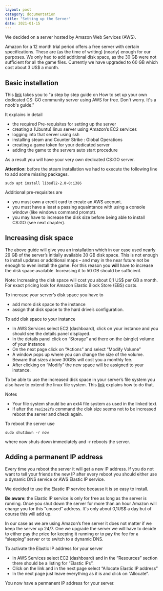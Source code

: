 ```yaml
---
layout: post
category: documentation
title: "Setting up the Server"
date: 2021-01-15
---
```


We decided on a server hosted by Amazon Web Services (AWS).

Amazon for a 12 month trial period offers a free server with certain specifications. These are (as the time of writing) (nearly) enough for our purposes. We only had to add additional disk space, as the 30 GB were not sufficient for all the game files. Currently we have upgraded to 60 GB which cost about 3 US$ a month.

## Basic installation ##

This [link](https://www.reddit.com/r/GlobalOffensive/comments/hro0ct/setting_up_your_own_dedicated_cs_go_community/) takes you to "a step by step guide on How to set up your own dedicated CS: GO community server using AWS for free. Don't worry. It's a noob's guide." 

It explains in detail
* the required Pre-requisites for setting up the server 
* creating a (Ubuntu) linux server using Amazon’s EC2 services 
* logging into that server using ssh
* installing steam and Counter Strike : Global Operations
* creating a game token for your dedicated server
* adding the game to the servers auto start procedure

As a result you will have your very own dedicated CS:GO server. 

**Attention**: before the steam installation we had to execute the following line to add some missing packages.

    sudo apt install libsdl2-2.0-0:i386

Additional pre-requisites are
* you must own a credit card to create an AWS account.
* you must have a least a passing aquaintance with using a console window (like windows command prompt).
* you may have to increase the disk size before being able to install CS:GO (see next chapter).

## Increasing disk space ##
The above guide will give you an installation which in our case used nearly 29 GB of the server’s initially available 30 GB disk space. This is not enough to install updates or additional maps – and may in the near future not be enough to even install the game. For this reason you **will** have to increase the disk space available. Increasing it to 50 GB should be sufficient. 

Note: Increasing the disk space will cost you about 0,1 US$ per GB a month. For exact pricing look for Amazon Elastic Block Store (EBS) costs.

To increase your server’s disk space you have to 
* add more disk space to the instance
* assign that disk space to the hard drive’s configuration.

To add disk space to your instance

* In AWS Services select EC2 (dashboard), click on your instance and you should see the details panel displayed.
* In the details panel click on “Storage” and there on the (single) volume of your instance
* On the next page click on “Actions” and select “Modify Volume”
* A window pops up where you can change the size of the volume. Beware that sizes above 30GBs will cost you a monthly fee.
* After clicking on “Modify” the new space will be assigned to your instance.

To be able to use the increased disk space in your server’s file system you also have to extend the linux file system. This [link](https://aws.amazon.com/de/premiumsupport/knowledge-center/extend-linux-file-system/) explains how to do that.

Notes

* Your file system should be an ext4 file system as used in the linked text.
* If after the `resize2fs` command the disk size seems not to be increased reboot the server and check again.
  
To reboot the server use

	sudo shutdown -r now

where now shuts down immediately and -r reboots the server. 

## Adding a permanent IP address ##

Every time you reboot the server it will get a new IP address. If you do not want to tell your friends the new IP after every reboot you should either use a dynamic DNS service or AWS Elastic IP service. 

We decided to use the Elastic IP service because it is so easy to install. 

**Be aware**: the Elastic IP service is only for free as long as the server is running. Once you shut down the server for more than an hour Amazon will charge you for this “unused” address. It's only about 0,1US$ a day but of course this will add up.

In our case as we are using Amazon’s free server it does not matter if we keep the server up 24/7. One we upgrade the server we will have to decide to either pay the price for keeping it running or to pay the fee for a “sleeping” server or to switch to a dynamic DNS.

To activate the Elastic IP address for your server

* In AWS Services select EC2 (dashboard) and in the “Resources” section there should be a listing for “Elastic IPs”. 
* Click on the link and in the next page select “Allocate Elastic IP address”
* In the next page just leave everything as it is and click on “Allocate”.

You now have a permanent IP address for your server.
